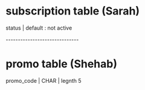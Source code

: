 # subscription table (Sarah)
status | default : not active </br>

------------------------------ </br>

# promo table (Shehab)
promo_code | CHAR | legnth 5 </br>


